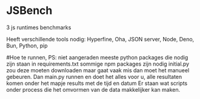 # JSBench
3 js runtimes benchmarks

Heeft verschillende tools nodig:
  Hyperfine,
  Oha,
  JSON server,
  Node,
  Deno,
  Bun,
  Python,
  pip
  
#Hoe te runnen, PS: niet aangeraden 
meeste python packages die nodig zijn staan  in requirements.txt
sommige npm packages zijn nodig initial.py zou deze moeten downloaden maar gaat vaak mis dan moet het manueel gebeuren.
Dan main.py runnen en doet het alles voor u, alle resultaten komen onder het mapje results met de tijd en datum
Er staan wat scripts onder process die het omvormen van de data makkelijker kan maken.
  
